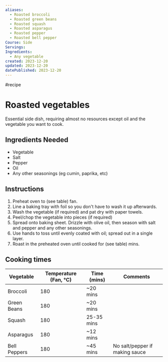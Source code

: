 ```yaml
---
aliases:
  - Roasted broccoli
  - Roasted green beans
  - Roasted squash
  - Roasted asparagus
  - Roasted pepper
  - Roasted bell pepper
Course: Side
Servings: 
Ingredients:
  - Any vegetable
created: 2023-12-20
updated: 2023-12-20
datePublished: 2023-12-20
---
```

#recipe 
# Roasted vegetables
Essential side dish, requiring almost no resources except oil and the vegetable you want to cook.

## Ingredients Needed
- Vegetable
- Salt
- Pepper
- Oil
- Any other seasonings (eg cumin, paprika, etc)

## Instructions
1. Preheat oven to (see table) fan.
2. Line a baking tray with foil so you don't have to wash it up afterwards.
3. Wash the vegetable (if required) and pat dry with paper towels.
4. Peel/chop the vegetable into pieces (if required)
5. Spread onto baking sheet. Drizzle with olive oil, then season with salt and pepper and any other seasonings. 
6. Use hands to toss until evenly coated with oil; spread out in a single layer.
7. Roast in the preheated oven until cooked for (see table) mins.

## Cooking times
| Vegetable | Temperature (Fan, °C) | Time (mins)           | Comments                             |
|----------------|-----------------------|----------------|------------------------------------------------|
| Broccoli       | 180                   | ~20 mins  |      |
| Green Beans    | 180                   | ~20 mins  |                           |
| Squash         | 180                   | 25-35 mins  |                         |
| Asparagus      | 180                   | ~12 mins  |           |
| Bell Peppers   | 180                   | ~45 mins  | No salt/pepper if making sauce                         |

